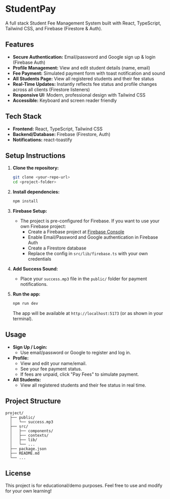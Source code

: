 # StudentPay

A full stack Student Fee Management System built with React, TypeScript, Tailwind CSS, and Firebase (Firestore & Auth).

## Features

- **Secure Authentication:** Email/password and Google sign up & login (Firebase Auth)
- **Profile Management:** View and edit student details (name, email)
- **Fee Payment:** Simulated payment form with toast notification and sound
- **All Students Page:** View all registered students and their fee status
- **Real-Time Updates:** Instantly reflects fee status and profile changes across all clients (Firestore listeners)
- **Responsive UI:** Modern, professional design with Tailwind CSS
- **Accessible:** Keyboard and screen reader friendly

## Tech Stack

- **Frontend:** React, TypeScript, Tailwind CSS
- **Backend/Database:** Firebase (Firestore, Auth)
- **Notifications:** react-toastify

## Setup Instructions

1. **Clone the repository:**
   ```bash
   git clone <your-repo-url>
   cd <project-folder>
   ```

2. **Install dependencies:**
   ```bash
   npm install
   ```

3. **Firebase Setup:**
   - The project is pre-configured for Firebase. If you want to use your own Firebase project:
     - Create a Firebase project at [Firebase Console](https://console.firebase.google.com/)
     - Enable Email/Password and Google authentication in Firebase Auth
     - Create a Firestore database
     - Replace the config in `src/lib/firebase.ts` with your own credentials

4. **Add Success Sound:**
   - Place your `success.mp3` file in the `public/` folder for payment notifications.

5. **Run the app:**
   ```bash
   npm run dev
   ```
   The app will be available at `http://localhost:5173` (or as shown in your terminal).

## Usage

- **Sign Up / Login:**
  - Use email/password or Google to register and log in.
- **Profile:**
  - View and edit your name/email.
  - See your fee payment status.
  - If fees are unpaid, click "Pay Fees" to simulate payment.
- **All Students:**
  - View all registered students and their fee status in real time.

## Project Structure

```
project/
  ├── public/
  │   └── success.mp3
  ├── src/
  │   ├── components/
  │   ├── contexts/
  │   ├── lib/
  │   └── ...
  ├── package.json
  ├── README.md
  └── ...
```

## License

This project is for educational/demo purposes. Feel free to use and modify for your own learning! 